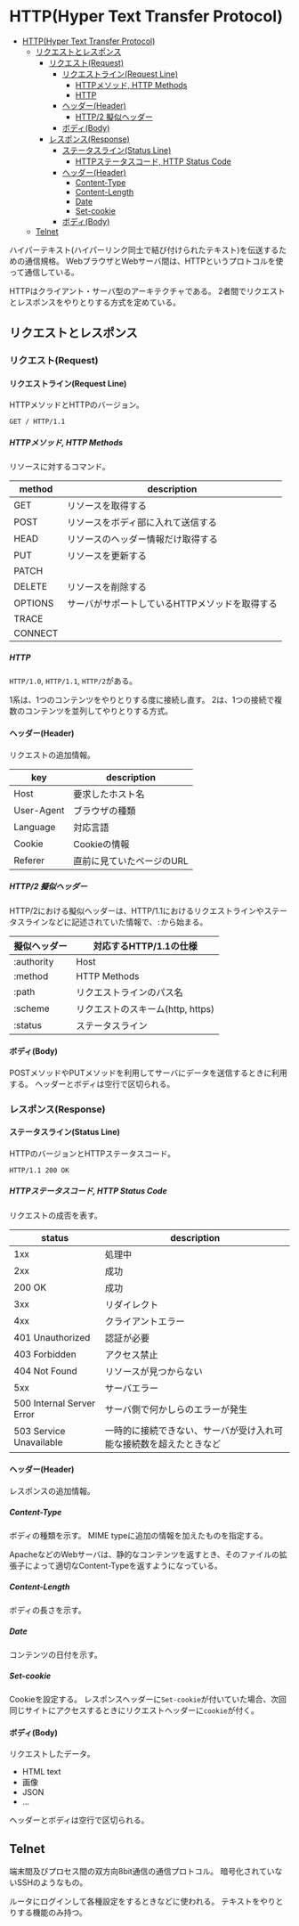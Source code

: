 # HTTP(Hyper Text Transfer Protocol)

- [HTTP(Hyper Text Transfer Protocol)](#httphyper-text-transfer-protocol)
  - [リクエストとレスポンス](#リクエストとレスポンス)
    - [リクエスト(Request)](#リクエストrequest)
      - [リクエストライン(Request Line)](#リクエストラインrequest-line)
        - [HTTPメソッド, HTTP Methods](#httpメソッド-http-methods)
        - [HTTP](#http)
      - [ヘッダー(Header)](#ヘッダーheader)
        - [HTTP/2 擬似ヘッダー](#http2-擬似ヘッダー)
      - [ボディ(Body)](#ボディbody)
    - [レスポンス(Response)](#レスポンスresponse)
      - [ステータスライン(Status Line)](#ステータスラインstatus-line)
        - [HTTPステータスコード, HTTP Status Code](#httpステータスコード-http-status-code)
      - [ヘッダー(Header)](#ヘッダーheader-1)
        - [Content-Type](#content-type)
        - [Content-Length](#content-length)
        - [Date](#date)
        - [Set-cookie](#set-cookie)
      - [ボディ(Body)](#ボディbody-1)
  - [Telnet](#telnet)

ハイパーテキスト(ハイパーリンク同士で結び付けられたテキスト)を伝送するための通信規格。
WebブラウザとWebサーバ間は、HTTPというプロトコルを使って通信している。

HTTPはクライアント・サーバ型のアーキテクチャである。
2者間でリクエストとレスポンスをやりとりする方式を定めている。

## リクエストとレスポンス

### リクエスト(Request)

#### リクエストライン(Request Line)

HTTPメソッドとHTTPのバージョン。

`GET / HTTP/1.1`

##### HTTPメソッド, HTTP Methods

リソースに対するコマンド。

| method  | description                                    |
| ------- | ---------------------------------------------- |
| GET     | リソースを取得する                             |
| POST    | リソースをボディ部に入れて送信する             |
| HEAD    | リソースのヘッダー情報だけ取得する             |
| PUT     | リソースを更新する                             |
| PATCH   |                                                |
| DELETE  | リソースを削除する                             |
| OPTIONS | サーバがサポートしているHTTPメソッドを取得する |
| TRACE   |                                                |
| CONNECT |                                                |

##### HTTP

`HTTP/1.0`, `HTTP/1.1`, `HTTP/2`がある。

1系は、1つのコンテンツをやりとりする度に接続し直す。
2は、1つの接続で複数のコンテンツを並列してやりとりする方式。

#### ヘッダー(Header)

リクエストの追加情報。

| key        | description               |
| ---------- | ------------------------- |
| Host       | 要求したホスト名          |
| User-Agent | ブラウザの種類            |
| Language   | 対応言語                  |
| Cookie     | Cookieの情報              |
| Referer    | 直前に見ていたページのURL |

##### HTTP/2 擬似ヘッダー

HTTP/2における擬似ヘッダーは、HTTP/1.1におけるリクエストラインやステータスラインなどに記述されていた情報で、`:`から始まる。

| 擬似ヘッダー | 対応するHTTP/1.1の仕様            |
| ------------ | --------------------------------- |
| :authority   | Host                              |
| :method      | HTTP Methods                      |
| :path        | リクエストラインのパス名          |
| :scheme      | リクエストのスキーム(http, https) |
| :status      | ステータスライン                  |

#### ボディ(Body)

POSTメソッドやPUTメソッドを利用してサーバにデータを送信するときに利用する。
ヘッダーとボディは空行で区切られる。

### レスポンス(Response)

#### ステータスライン(Status Line)

HTTPのバージョンとHTTPステータスコード。

`HTTP/1.1 200 OK`

##### HTTPステータスコード, HTTP Status Code

リクエストの成否を表す。

| status                    | description                                                        |
| ------------------------- | ------------------------------------------------------------------ |
| 1xx                       | 処理中                                                             |
| 2xx                       | 成功                                                               |
| 200 OK                    | 成功                                                               |
| 3xx                       | リダイレクト                                                       |
| 4xx                       | クライアントエラー                                                 |
| 401 Unauthorized          | 認証が必要                                                         |
| 403 Forbidden             | アクセス禁止                                                       |
| 404 Not Found             | リソースが見つからない                                             |
| 5xx                       | サーバエラー                                                       |
| 500 Internal Server Error | サーバ側で何かしらのエラーが発生                                   |
| 503 Service Unavailable   | 一時的に接続できない、サーバが受け入れ可能な接続数を超えたときなど |

#### ヘッダー(Header)

レスポンスの追加情報。

##### Content-Type

ボディの種類を示す。
MIME typeに追加の情報を加えたものを指定する。

ApacheなどのWebサーバは、静的なコンテンツを返すとき、そのファイルの拡張子によって適切なContent-Typeを返すようになっている。

##### Content-Length

ボディの長さを示す。

##### Date

コンテンツの日付を示す。

##### Set-cookie

Cookieを設定する。
レスポンスヘッダーに`Set-cookie`が付いていた場合、次回同じサイトにアクセスするときにリクエストヘッダーに`cookie`が付く。

#### ボディ(Body)

リクエストしたデータ。

- HTML text
- 画像
- JSON
- ...

ヘッダーとボディは空行で区切られる。

## Telnet

端末間及びプロセス間の双方向8bit通信の通信プロトコル。
暗号化されていないSSHのようなもの。

ルータにログインして各種設定をするときなどに使われる。
テキストをやりとりする機能のみ持つ。
